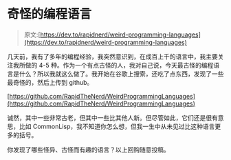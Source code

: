 # 奇怪的编程语言

> 原文:[https://dev.to/rapidnerd/weird-programming-languages](https://dev.to/rapidnerd/weird-programming-languages)

几天前，我有了多年的编程经验，我突然意识到，在成百上千的语言中，我主要关注我所做的 4-5 种。作为一个有点古怪的人，我对自己说，今天最古怪的编程语言是什么？所以我就这么做了。我开始在谷歌上搜索，还吃了点东西，发现了一些最奇怪的，然后上传到 github。

[https://github.com/RapidTheNerd/WeirdProgrammingLanguages](https://github.com/RapidTheNerd/WeirdProgrammingLanguages)

诚然，其中一些非常古老，但其中一些比其他人新。但尽管如此，它们还是很有意思，比如 CommonLisp，我不知道你怎么想，但我一生中从未见过比这种语言更多的括号。

你发现了哪些怪异、古怪而有趣的语言？以上回购随意投稿。